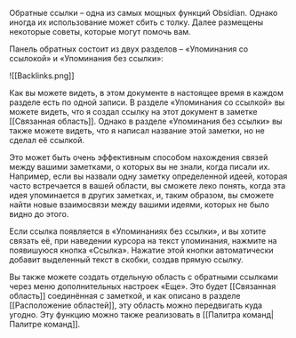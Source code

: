 Обратные ссылки – одна из самых мощных функций Obsidian. Однако иногда их использование может сбить с толку. Далее размещены некоторые советы, которые могут помочь вам.

Панель обратных состоит из двух разделов – «Упоминания со ссылокой» и «Упоминания без ссылки»:

![[Backlinks.png]]

Как вы можете видеть, в этом документе в настоящее время в каждом разделе есть по одной записи. В разделе «Упоминания со ссылкой» вы можете видеть, что я создал ссылку на этот документ в заметке [[Связанная область]]. Однако в разделе «Упоминания без ссылки» вы также можете видеть, что я написал название этой заметки, но не сделал её ссылкой.

Это может быть очень эффективным способом нахождения связей между вашими заметками, о которых вы не знали, когда писали их. Например, если вы назвали одну заметку определенной идеей, которая часто встречается в вашей области, вы сможете леко понять, когда эта идея упоминается в других заметках, и, таким образом, вы сможете найти новые взаимосвязи между вашими идеями, которых не было видно до этого.

Если ссылка появляется в «Упоминаниях без ссылки», и вы хотите связать её, при наведении курсора на текст упоминания, нажмите на появишуюся кнопка «Ссылка». Нажатие этой кнопки автоматически добавит выделенный текст в скобки, создав прямую ссылку.

Вы также можете создать отдельную область с обратными ссылками через меню дополнительных настроек «Еще». Это будет [[Связанная область]] соединённая с заметкой, и как описано в разделе [[Расположение областей]], эту область можно передвигать куда угодно. Эту функцию можно также реализовать в [[Палитра команд|Палитре команд]].